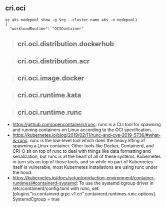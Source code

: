 ## cri.oci

```
az aks nodepool show -g $rg --cluster-name aks -n nodepool1
{
  "workloadRuntime": "OCIContainer"
``` 

> ## cri.oci.distribution.dockerhub

> ## cri.oci.distribution.acr

> ## cri.oci.image.docker

> ## cri.oci.runtime.kata

> ## cri.oci.runtime.runc

- https://github.com/opencontainers/runc: runc is a CLI tool for spawning and running containers on Linux according to the OCI specification.
- https://kubernetes.io/blog/2019/02/11/runc-and-cve-2019-5736/#what-is-runc: runc is the low-level tool which does the heavy lifting of spawning a Linux container. Other tools like Docker, Containerd, and CRI-O sit on top of runc to deal with things like data formatting and serialization, but runc is at the heart of all of these systems. Kubernetes in turn sits on top of those tools, and so while no part of Kubernetes itself is vulnerable, most Kubernetes installations are using runc under the hood.
- https://kubernetes.io/docs/setup/production-environment/container-runtimes/#containerd-systemd: To use the systemd cgroup driver in /etc/containerd/config.toml with runc, set. [plugins."io.containerd.grpc.v1.cri".containerd.runtimes.runc.options]. SystemdCgroup = true
